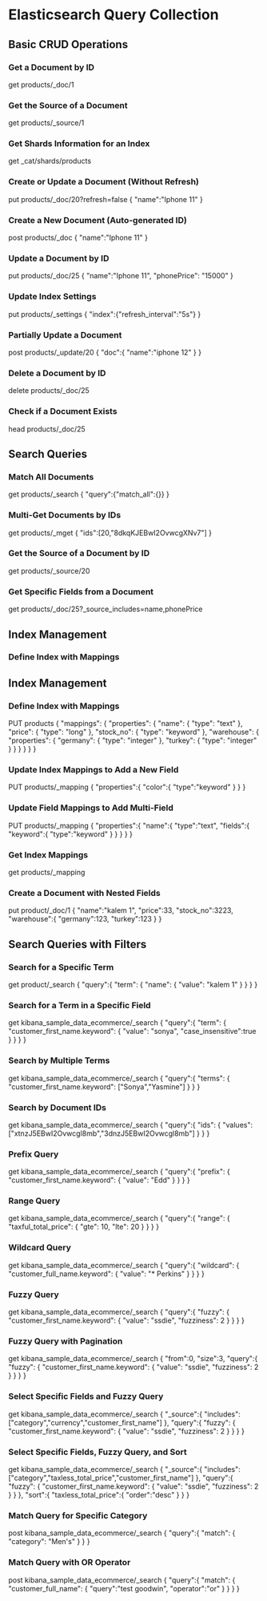 # Elasticsearch Query Collection

## Basic CRUD Operations
### Get a Document by ID
get products/_doc/1

### Get the Source of a Document
get products/_source/1

### Get Shards Information for an Index
get _cat/shards/products

### Create or Update a Document (Without Refresh)
put products/_doc/20?refresh=false
{
  "name":"Iphone 11"
}

### Create a New Document (Auto-generated ID)
post products/_doc
{
  "name":"Iphone 11"
}
### Update a Document by ID
put products/_doc/25
{
  "name":"Iphone 11",
  "phonePrice": "15000"
}

### Update Index Settings
put products/_settings
{
  "index":{"refresh_interval":"5s"}
}

### Partially Update a Document
post products/_update/20
{
  "doc":{
    "name":"iphone 12"
  }
}

### Delete a Document by ID
delete products/_doc/25

### Check if a Document Exists
head products/_doc/25

## Search Queries
### Match All Documents
get products/_search
{
  "query":{"match_all":{}}
}

### Multi-Get Documents by IDs
get products/_mget
{
  "ids":[20,"8dkqKJEBwI2OvwcgXNv7"]
}

### Get the Source of a Document by ID
get products/_source/20

### Get Specific Fields from a Document
get products/_doc/25?_source_includes=name,phonePrice

## Index Management
### Define Index with Mappings

## Index Management
### Define Index with Mappings
PUT products
{
  "mappings": {
    "properties": {
      "name": {
        "type": "text"
      },
      "price": {
        "type": "long"
      },
      "stock_no": {
        "type": "keyword"
      },
      "warehouse": {
        "properties": {
          "germany": {
            "type": "integer"
          },
          "turkey": {
            "type": "integer"
          }
        }
      }
    }
  }
}

### Update Index Mappings to Add a New Field
PUT products/_mapping
{
  "properties":{
    "color":{
      "type":"keyword"
    }
  }
}

### Update Field Mappings to Add Multi-Field
PUT products/_mapping
{
  "properties":{
    "name":{
    "type":"text",
    "fields":{
      "keyword":{
        "type":"keyword"
      }
    }
  }
  }
}

### Get Index Mappings
get products/_mapping

### Create a Document with Nested Fields
put product/_doc/1
{
  "name":"kalem 1",
  "price":33,
  "stock_no":3223,
  "warehouse":{
    "germany":123,
    "turkey":123
  }
}

## Search Queries with Filters
### Search for a Specific Term
get product/_search
{
  "query":{
    "term": {
      "name": {
        "value": "kalem 1"
      }
    }
  }
}

### Search for a Term in a Specific Field
get kibana_sample_data_ecommerce/_search
{
  "query":{
    "term": {
      "customer_first_name.keyword": {
        "value": "sonya",
        "case_insensitive":true
      }
    }
  }
}

### Search by Multiple Terms
get kibana_sample_data_ecommerce/_search
{
  "query":{
    "terms": {
      "customer_first_name.keyword": ["Sonya","Yasmine"]
    }
  }
}

### Search by Document IDs
get kibana_sample_data_ecommerce/_search
{
  "query":{
    "ids": {
      "values": ["xtnzJ5EBwI2Ovwcgl8mb","3dnzJ5EBwI2Ovwcgl8mb"]
    }
  }
}

### Prefix Query
get kibana_sample_data_ecommerce/_search
{
  "query":{
    "prefix": {
      "customer_first_name.keyword": {
        "value": "Edd"
      }
    }
  }
}

### Range Query
get kibana_sample_data_ecommerce/_search
{
  "query":{
    "range": {
      "taxful_total_price": {
        "gte": 10,
        "lte": 20
      }
    }
  }
}

### Wildcard Query
get kibana_sample_data_ecommerce/_search
{
  "query":{
    "wildcard": {
      "customer_full_name.keyword": {
        "value": "* Perkins"
      }
    }
    }
}

### Fuzzy Query
get kibana_sample_data_ecommerce/_search
{
  "query":{
    "fuzzy": {
      "customer_first_name.keyword": {
        "value": "ssdie",
        "fuzziness": 2
      }
    }
  }
}

### Fuzzy Query with Pagination
get kibana_sample_data_ecommerce/_search
{
  "from":0,
  "size":3,
  "query":{
    "fuzzy": {
      "customer_first_name.keyword": {
        "value": "ssdie",
        "fuzziness": 2
      }
    }
  }
}

### Select Specific Fields and Fuzzy Query
get kibana_sample_data_ecommerce/_search
{
  "_source":{
    "includes":["category","currency","customer_first_name"]
  },
  "query":{
    "fuzzy": {
      "customer_first_name.keyword": {
        "value": "ssdie",
        "fuzziness": 2
      }
    }
  }
}

### Select Specific Fields, Fuzzy Query, and Sort
get kibana_sample_data_ecommerce/_search
{
  "_source":{
    "includes":["category","taxless_total_price","customer_first_name"]
  },
  "query":{
    "fuzzy": {
      "customer_first_name.keyword": {
        "value": "ssdie",
        "fuzziness": 2
      }
    }
  },
  "sort":{
    "taxless_total_price":{
      "order":"desc"
    }
  }
}

### Match Query for Specific Category
post kibana_sample_data_ecommerce/_search
{
  "query":{
    "match": {
      "category": "Men's"
    }
  }
}

### Match Query with OR Operator
post kibana_sample_data_ecommerce/_search
{
  "query":{
    "match": {
      "customer_full_name": {
        "query":"test goodwin",
        "operator":"or"
      }
    }
  }
}













